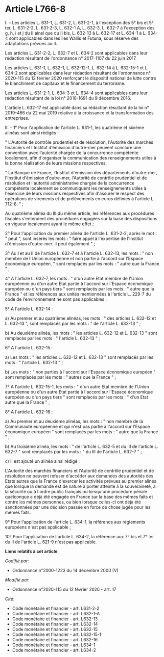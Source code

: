 # Article L766-8

I. – Les articles L. 631-1, L. 631-2, L. 631-2-1, à l'exception des 5° bis et 5° ter, L. 631-2-2, L. 631-2-3, L. 632-1 A, L.
632-3, L. 632-7 à l'exception des g, h, i et j du II ainsi que du II bis, L. 632-13 à L. 632-17 et L. 634-1 à L. 634-4 sont
applicables dans les îles Wallis et Futuna, sous réserve des adaptations prévues au II.

Les articles L. 631-2-2, L. 632-7 et L. 634-2 sont applicables dans leur rédaction résultant de l'ordonnance n° 2017-1107 du
22 juin 2017.

Les articles L. 631-1, L. 632-1, L. 632-12-1, L. 632-14 à L. 632-15-1 et L. 634-2 sont applicables dans leur rédaction
résultant de l'ordonnance n° 2020-115 du 12 février 2020 renforçant le dispositif national de lutte contre le blanchiment de
capitaux et le financement du terrorisme.

Les articles L. 631-2-1, L. 634-3 et L. 634-4 sont applicables dans leur rédaction résultant de la loi n° 2016-1691 du 9
décembre 2016.

L'article L. 632-17 est applicable dans sa rédaction résultant de la loi n° 2019-486 du 22 mai 2019 relative à la croissance
et la transformation des entreprises.

II. – 1° Pour l'application de l'article L. 631-1, les quatrième et sixième alinéas sont ainsi rédigés :

" L'Autorité de contrôle prudentiel et de résolution, l'Autorité des marchés financiers et l'Institut d'émission d'outre-mer
peuvent conclure une convention avec l'autorité chargée de la concurrence compétente localement, afin d'organiser la
communication des renseignements utiles à la bonne réalisation de leurs missions respectives.

" La Banque de France, l'Institut d'émission des départements d'outre-mer, l'Institut d'émission d'outre-mer, l'Autorité de
contrôle prudentiel et de résolution et l'autorité administrative chargée de la concurrence compétente localement se
communiquent les renseignements utiles à l'exercice de leurs missions respectives afin d'assurer le respect des opérations de
virements et de prélèvements en euros définies à l'article L. 712-8. " ;

Au quatrième alinéa du III du même article, les références aux procédures fiscales s'entendent des procédures engagées sur la
base des dispositions en vigueur localement ayant le même effet ;

2° Pour l'application du premier alinéa de l'article L. 631-2-2, après le mot : " peut ", sont insérés les mots : " faire
appel à l'expertise de l'Institut d'émission d'outre-mer. Il peut également " ;

3° Au I et au II de l'article L. 632-7 et à l'article L. 632-13, les mots : " non membre de l'Union européenne et non partie
à l'accord sur l'Espace économique européen, " sont remplacés par les mots : " autre que la France " ;

4° A l'article L. 632-7, les mots : " d'un autre Etat membre de l'Union européenne ou d'un autre Etat partie à l'accord sur
l'Espace économique européen ou d'un pays tiers " sont remplacés par les mots : " autre que la France " et les références aux
unités mentionnées à l'article L. 229-7 du code de l'environnement ne sont pas applicables ;

5° A l'article L. 632-14 :

a) Au premier et au quatrième alinéas, les mots : " des articles L. 632-12 et L. 632-13 ", sont remplacés par les mots : " de
l'article L. 632-13 " ;

b) Au deuxième alinéa, les mots : " les articles L. 632-12 et L. 632-13 " sont remplacés par les mots : " l'article L. 632-13
" ;

6° A l'article L. 632-15 :

a) Les mots : " les articles L. 632-12 et L. 632-13 " sont remplacés par les mots : " l'article L. 632-13 " ;

b) Les mots : " non parties à l'accord sur l'Espace économique européen " sont remplacés par les mots : " autres que la
France " ;

7° A l'article L. 632-15-1, les mots : " d'un autre Etat membre de l'Union européenne ou d'un autre Etat partie à l'accord
sur l'Espace économique européen ou d'un pays tiers " sont remplacés par les mots : " d'un Etat autre que la France " ;

8° A l'article L. 632-16 :

a) Au premier et au deuxième alinéas, les mots : " non membre de la Communauté européenne et qui n'est pas partie à l'accord
sur l'Espace économique européen " sont remplacés par les mots : " autre que la France " ;

b) Au troisième alinéa, les mots : " de l'article L. 632-5 et du III de l'article L. 632-7 " sont remplacés par les mots : "
du III de l'article L. 632-7 " ;

c) Il est ajouté un alinéa ainsi rédigé :

L'Autorité des marchés financiers et l'Autorité de contrôle prudentiel et de résolution ne peuvent refuser d'accéder aux
demandes des autorités des Etats autres que la France d'exercer les activités prévues au premier alinéa que lorsque la
demande est de nature à porter atteinte à la souveraineté, à la sécurité ou à l'ordre public français ou lorsqu'une procédure
pénale quelconque a déjà été engagée en France sur la base des mêmes faits et contre les mêmes personnes, ou bien lorsque
celles-ci ont déjà été sanctionnées par une décision passée en force de chose jugée pour les mêmes faits.

9° Pour l'application de l'article L. 634-1, la référence aux règlements européens n'est pas applicable ;

10° Pour l'application de l'article L. 634-2, la référence aux 7° bis et 7° ter du II de l'article L. 621-9 n'est pas
applicable.

**Liens relatifs à cet article**

_Codifié par_:

  - Ordonnance n°2000-1223 du 14 décembre 2000 (V)

_Modifié par_:

  - Ordonnance n°2020-115 du 12 février 2020 - art. 17

_Cite_:

  - Code monétaire et financier - art. L631-2-2
  - Code monétaire et financier - art. L632-1-A
  - Code monétaire et financier - art. L632-13
  - Code monétaire et financier - art. L632-14
  - Code monétaire et financier - art. L632-15
  - Code monétaire et financier - art. L632-15-1
  - Code monétaire et financier - art. L632-16
  - Code monétaire et financier - art. L634-1
  - Code monétaire et financier - art. L634-2
